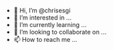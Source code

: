 - 👋 Hi, I’m @chrisesgi
- 👀 I’m interested in ...
- 🌱 I’m currently learning ...
- 💞️ I’m looking to collaborate on ...
- 📫 How to reach me ...

<!---
chrisesgi/chrisesgi is a ✨ special ✨ repository because its `README.md` (this file) appears on your GitHub profile.
You can click the Preview link to take a look at your changes.
--->
